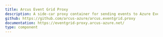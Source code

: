 ```yaml
---
title: Arcus Event Grid Proxy
description: A side-car proxy container for sending events to Azure Event Grid.
github: https://github.com/arcus-azure/arcus.eventgrid.proxy
documentation: https://eventgrid-proxy.arcus-azure.net/
type: component
---
```

